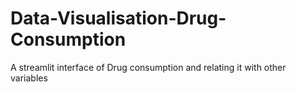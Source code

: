 # Data-Visualisation-Drug-Consumption
A streamlit interface of Drug consumption and relating it with other variables 
